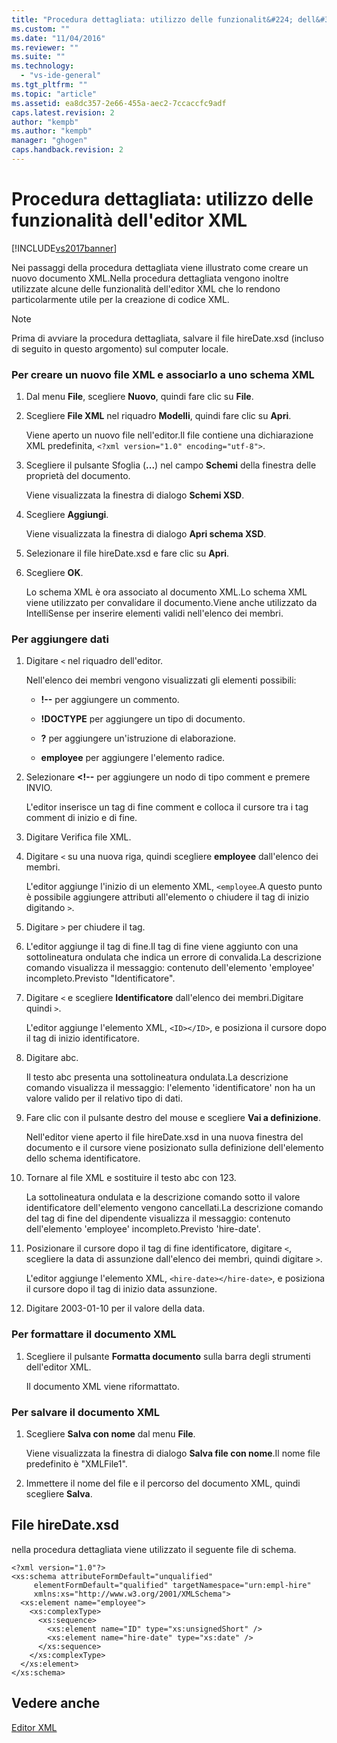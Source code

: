```yaml
---
title: "Procedura dettagliata: utilizzo delle funzionalit&#224; dell&#39;editor XML | Microsoft Docs"
ms.custom: ""
ms.date: "11/04/2016"
ms.reviewer: ""
ms.suite: ""
ms.technology: 
  - "vs-ide-general"
ms.tgt_pltfrm: ""
ms.topic: "article"
ms.assetid: ea8dc357-2e66-455a-aec2-7ccaccfc9adf
caps.latest.revision: 2
author: "kempb"
ms.author: "kempb"
manager: "ghogen"
caps.handback.revision: 2
---
```

# Procedura dettagliata: utilizzo delle funzionalit&#224; dell&#39;editor XML
[!INCLUDE[vs2017banner](../code-quality/includes/vs2017banner.md)]

Nei passaggi della procedura dettagliata viene illustrato come creare un nuovo documento XML.Nella procedura dettagliata vengono inoltre utilizzate alcune delle funzionalità dell'editor XML che lo rendono particolarmente utile per la creazione di codice XML.  
  
> [!NOTE]
>  Prima di avviare la procedura dettagliata, salvare il file hireDate.xsd \(incluso di seguito in questo argomento\) sul computer locale.  
  
### Per creare un nuovo file XML e associarlo a uno schema XML  
  
1.  Dal menu **File**, scegliere **Nuovo**, quindi fare clic su **File**.  
  
2.  Scegliere **File XML** nel riquadro **Modelli**, quindi fare clic su **Apri**.  
  
     Viene aperto un nuovo file nell'editor.Il file contiene una dichiarazione XML predefinita, `<?xml version="1.0" encoding="utf-8">`.  
  
3.  Scegliere il pulsante Sfoglia \(**...**\) nel campo **Schemi** della finestra delle proprietà del documento.  
  
     Viene visualizzata la finestra di dialogo **Schemi XSD**.  
  
4.  Scegliere **Aggiungi**.  
  
     Viene visualizzata la finestra di dialogo **Apri schema XSD**.  
  
5.  Selezionare il file hireDate.xsd e fare clic su **Apri**.  
  
6.  Scegliere **OK**.  
  
     Lo schema XML è ora associato al documento XML.Lo schema XML viene utilizzato per convalidare il documento.Viene anche utilizzato da IntelliSense per inserire elementi validi nell'elenco dei membri.  
  
### Per aggiungere dati  
  
1.  Digitare `<` nel riquadro dell'editor.  
  
     Nell'elenco dei membri vengono visualizzati gli elementi possibili:  
  
    -   **\!\-\-** per aggiungere un commento.  
  
    -   **\!DOCTYPE** per aggiungere un tipo di documento.  
  
    -   **?** per aggiungere un'istruzione di elaborazione.  
  
    -   **employee** per aggiungere l'elemento radice.  
  
2.  Selezionare **\<\!\-\-** per aggiungere un nodo di tipo comment e premere INVIO.  
  
     L'editor inserisce un tag di fine comment e colloca il cursore tra i tag comment di inizio e di fine.  
  
3.  Digitare Verifica file XML.  
  
4.  Digitare `<` su una nuova riga, quindi scegliere **employee** dall'elenco dei membri.  
  
     L'editor aggiunge l'inizio di un elemento XML, `<employee`.A questo punto è possibile aggiungere attributi all'elemento o chiudere il tag di inizio digitando `>`.  
  
5.  Digitare `>` per chiudere il tag.  
  
6.  L'editor aggiunge il tag di fine.Il tag di fine viene aggiunto con una sottolineatura ondulata che indica un errore di convalida.La descrizione comando visualizza il messaggio: contenuto dell'elemento 'employee' incompleto.Previsto "Identificatore".  
  
7.  Digitare `<` e scegliere **Identificatore** dall'elenco dei membri.Digitare quindi `>`.  
  
     L'editor aggiunge l'elemento XML, `<ID></ID>`, e posiziona il cursore dopo il tag di inizio identificatore.  
  
8.  Digitare abc.  
  
     Il testo abc presenta una sottolineatura ondulata.La descrizione comando visualizza il messaggio: l'elemento 'identificatore' non ha un valore valido per il relativo tipo di dati.  
  
9. Fare clic con il pulsante destro del mouse e scegliere **Vai a definizione**.  
  
     Nell'editor viene aperto il file hireDate.xsd in una nuova finestra del documento e il cursore viene posizionato sulla definizione dell'elemento dello schema identificatore.  
  
10. Tornare al file XML e sostituire il testo abc con 123.  
  
     La sottolineatura ondulata e la descrizione comando sotto il valore identificatore dell'elemento vengono cancellati.La descrizione comando del tag di fine del dipendente visualizza il messaggio: contenuto dell'elemento 'employee' incompleto.Previsto 'hire\-date'.  
  
11. Posizionare il cursore dopo il tag di fine identificatore, digitare `<`, scegliere la data di assunzione dall'elenco dei membri, quindi digitare `>`.  
  
     L'editor aggiunge l'elemento XML, `<hire-date></hire-date>`, e posiziona il cursore dopo il tag di inizio data assunzione.  
  
12. Digitare 2003\-01\-10 per il valore della data.  
  
### Per formattare il documento XML  
  
1.  Scegliere il pulsante **Formatta documento** sulla barra degli strumenti dell'editor XML.  
  
     Il documento XML viene riformattato.  
  
### Per salvare il documento XML  
  
1.  Scegliere **Salva con nome** dal menu  **File**.  
  
     Viene visualizzata la finestra di dialogo **Salva file con nome**.Il nome file predefinito è "XMLFile1".  
  
2.  Immettere il nome del file e il percorso del documento XML, quindi scegliere **Salva**.  
  
## File hireDate.xsd  
 nella procedura dettagliata viene utilizzato il seguente file di schema.  
  
```  
<?xml version="1.0"?>  
<xs:schema attributeFormDefault="unqualified"  
     elementFormDefault="qualified" targetNamespace="urn:empl-hire"  
     xmlns:xs="http://www.w3.org/2001/XMLSchema">  
  <xs:element name="employee">  
    <xs:complexType>  
      <xs:sequence>  
        <xs:element name="ID" type="xs:unsignedShort" />  
        <xs:element name="hire-date" type="xs:date" />  
      </xs:sequence>  
    </xs:complexType>  
  </xs:element>  
</xs:schema>  
```  
  
## Vedere anche  
 [Editor XML](../xml-tools/xml-editor.md)